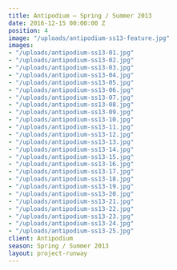 ```yaml
---
title: Antipodium — Spring / Summer 2013
date: 2016-12-15 00:00:00 Z
position: 4
image: "/uploads/antipodium-ss13-feature.jpg"
images:
- "/uploads/antipodium-ss13-01.jpg"
- "/uploads/antipodium-ss13-02.jpg"
- "/uploads/antipodium-ss13-03.jpg"
- "/uploads/antipodium-ss13-04.jpg"
- "/uploads/antipodium-ss13-05.jpg"
- "/uploads/antipodium-ss13-06.jpg"
- "/uploads/antipodium-ss13-07.jpg"
- "/uploads/antipodium-ss13-08.jpg"
- "/uploads/antipodium-ss13-09.jpg"
- "/uploads/antipodium-ss13-10.jpg"
- "/uploads/antipodium-ss13-11.jpg"
- "/uploads/antipodium-ss13-12.jpg"
- "/uploads/antipodium-ss13-13.jpg"
- "/uploads/antipodium-ss13-14.jpg"
- "/uploads/antipodium-ss13-15.jpg"
- "/uploads/antipodium-ss13-16.jpg"
- "/uploads/antipodium-ss13-17.jpg"
- "/uploads/antipodium-ss13-18.jpg"
- "/uploads/antipodium-ss13-19.jpg"
- "/uploads/antipodium-ss13-20.jpg"
- "/uploads/antipodium-ss13-21.jpg"
- "/uploads/antipodium-ss13-22.jpg"
- "/uploads/antipodium-ss13-23.jpg"
- "/uploads/antipodium-ss13-24.jpg"
- "/uploads/antipodium-ss13-25.jpg"
client: Antipodium
season: Spring / Summer 2013
layout: project-runway
---
```


